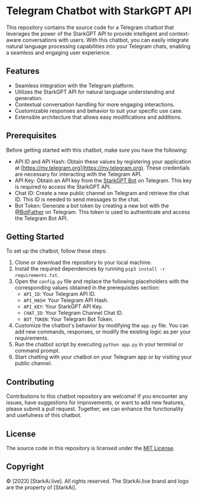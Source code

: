 # Telegram Chatbot with StarkGPT API

This repository contains the source code for a Telegram chatbot that leverages the power of the StarkGPT API to provide intelligent and context-aware conversations with users. With this chatbot, you can easily integrate natural language processing capabilities into your Telegram chats, enabling a seamless and engaging user experience.

## Features

- Seamless integration with the Telegram platform.
- Utilizes the StarkGPT API for natural language understanding and generation.
- Contextual conversation handling for more engaging interactions.
- Customizable responses and behavior to suit your specific use case.
- Extensible architecture that allows easy modifications and additions.

## Prerequisites

Before getting started with this chatbot, make sure you have the following:

- API ID and API Hash: Obtain these values by registering your application at [https://my.telegram.org](https://my.telegram.org). These credentials are necessary for interacting with the Telegram API.
- API Key: Obtain an API key from the [StarkGPT Bot](https://t.me/StarkGPTBot) on Telegram. This key is required to access the StarkGPT API.
- Chat ID: Create a new public channel on Telegram and retrieve the chat ID. This ID is needed to send messages to the chat.
- Bot Token: Generate a bot token by creating a new bot with the [@BotFather](https://t.me/BotFather) on Telegram. This token is used to authenticate and access the Telegram Bot API.

## Getting Started

To set up the chatbot, follow these steps:

1. Clone or download the repository to your local machine.
2. Install the required dependencies by running `pip3 install -r requirements.txt`.
3. Open the `config.py` file and replace the following placeholders with the corresponding values obtained in the prerequisites section:
    - `API_ID`: Your Telegram API ID.
    - `API_HASH`: Your Telegram API Hash.
    - `API_KEY`: Your StarkGPT API Key.
    - `CHAT_ID`: Your Telegram Channel Chat ID.
    - `BOT_TOKEN`: Your Telegram Bot Token.
4. Customize the chatbot's behavior by modifying the `app.py` file. You can add new commands, responses, or modify the existing logic as per your requirements.
5. Run the chatbot script by executing `python app.py` in your terminal or command prompt.
6. Start chatting with your chatbot on your Telegram app or by visiting your public channel.

## Contributing

Contributions to this chatbot repository are welcome! If you encounter any issues, have suggestions for improvements, or want to add new features, please submit a pull request. Together, we can enhance the functionality and usefulness of this chatbot.

## License

The source code in this repository is licensed under the [MIT License](LICENSE).

## Copyright

&copy; [2023] [StarkAi.live]. All rights reserved. The StarkAi.live brand and logo are the property of [StarkAi].
